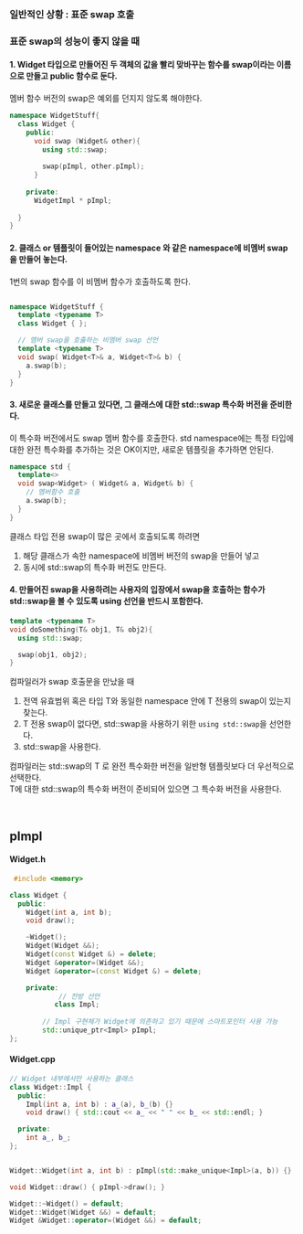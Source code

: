 
### 일반적인 상황 :  표준 swap 호출 
### 표준 swap의 성능이 좋지 않을 때

#### 1. Widget 타입으로 만들어진 두 객체의 값을 빨리 맞바꾸는 함수를 swap이라는 이름으로 만들고 public 함수로 둔다.
멤버 함수 버전의 swap은 예외를 던지지 않도록 해야한다.
``` cpp
namespace WidgetStuff{
  class Widget {
    public:
      void swap (Widget& other){
        using std::swap;
  
        swap(pImpl, other.pImpl);
      }
  
    private:
      WidgetImpl * pImpl;
    
  }
}
```

#### 2. 클래스 or 템플릿이 들어있는 namespace 와 같은 namespace에 비멤버 swap 을 만들어 놓는다.
1번의 swap 함수를 이 비멤버 함수가 호출하도록 한다.
``` cpp

namespace WidgetStuff {
  template <typename T>
  class Widget { };

  // 멤버 swap을 호춣하는 비멤버 swap 선언
  template <typename T>
  void swap( Widget<T>& a, Widget<T>& b) {
    a.swap(b);
  }
}
```

#### 3. 새로운 클래스를 만들고 있다면, 그 클래스에 대한 std::swap 특수화 버전을 준비한다. 
이 특수화 버전에서도 swap 멤버 함수를 호출한다.
std namespace에는 특정 타입에 대한 완전 특수화를 추가하는 것은 OK이지만, 새로운 템플릿을 추가하면 안된다.
``` cpp
namespace std {
  template<>
  void swap<Widget> ( Widget& a, Widget& b) {
    // 멤버함수 호출 
    a.swap(b);
  }
}
```
클래스 타입 전용 swap이 많은 곳에서 호출되도록 하려면 
1. 해당 클래스가 속한 namespace에 비멤버 버전의 swap을 만들어 넣고
2. 동시에 std::swap의 특수화 버전도 만든다.

#### 4. 만들어진 swap을 사용하려는 사용자의 입장에서 swap을 호출하는 함수가 std::swap을 볼 수 있도록 using 선언을 반드시 포함한다. 
``` cpp
template <typename T>
void doSomething(T& obj1, T& obj2){
  using std::swap;

  swap(obj1, obj2);
}
```
컴파일러가 swap 호출문을 만났을 때
1. 전역 유효범위 혹은 타입 T와 동일한 namespace 안에 T 전용의 swap이 있는지 찾는다.
2. T 전용 swap이 없다면, std::swap을 사용하기 위한 `using std::swap`을 선언한다.
3. std::swap을 사용한다.

컴파일러는 std::swap의 T 로 완전 특수화한 버전을 일반형 템플릿보다 더 우선적으로 선택한다. <br>
T에 대한 std::swap의 특수화 버전이 준비되어 있으면 그 특수화 버전을 사용한다.

<br>

## pImpl

#### Widget.h 
``` cpp
 #include <memory>

class Widget {
  public:
    Widget(int a, int b);
    void draw();

    ~Widget();
    Widget(Widget &&);
    Widget(const Widget &) = delete;
    Widget &operator=(Widget &&);
    Widget &operator=(const Widget &) = delete;

    private:
		    // 전방 선언
	       class Impl;
	       
        // Impl 구현체가 Widget에 의존하고 있기 때문에 스마트포인터 사용 가능
        std::unique_ptr<Impl> pImpl;
};
```
#### Widget.cpp
``` cpp
// Widget 내부에서만 사용하는 클래스 
class Widget::Impl {
  public:
    Impl(int a, int b) : a_(a), b_(b) {}
    void draw() { std::cout << a_ << " " << b_ << std::endl; }

  private:
    int a_, b_;
};


Widget::Widget(int a, int b) : pImpl(std::make_unique<Impl>(a, b)) {}

void Widget::draw() { pImpl->draw(); }

Widget::~Widget() = default;
Widget::Widget(Widget &&) = default;
Widget &Widget::operator=(Widget &&) = default;
```

